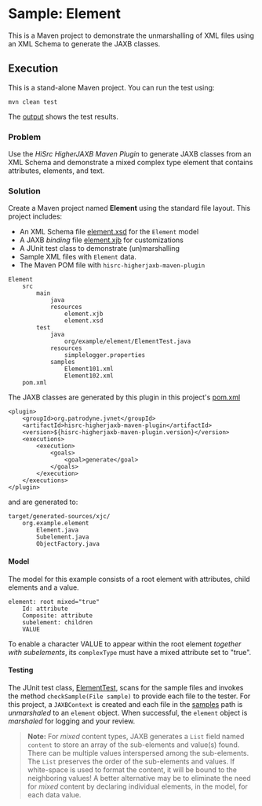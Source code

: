 # Sample: Element

This is a Maven project to demonstrate the unmarshalling of XML files using an XML Schema to generate the JAXB classes.

## Execution

This is a stand-alone Maven project. You can run the test using:

~~~
mvn clean test
~~~

The [output][6] shows the test results.

### Problem

Use the *HiSrc HigherJAXB Maven Plugin* to generate JAXB classes from an XML Schema and demonstrate a mixed complex type element that contains attributes, elements, and text.

### Solution

Create a Maven project named **Element** using the standard file layout. This project includes:

+ An XML Schema file [element.xsd][2] for the `Element` model
+ A JAXB *binding* file [element.xjb][3] for customizations
+ A JUnit test class to demonstrate (un)marshalling
+ Sample XML files with `Element` data.
+ The Maven POM file with `hisrc-higherjaxb-maven-plugin`

~~~
Element
    src
        main
            java
            resources
                element.xjb
                element.xsd
        test
            java
                org/example/element/ElementTest.java
            resources
                simplelogger.properties
            samples
                Element101.xml
                Element102.xml
    pom.xml
~~~

The JAXB classes are generated by this plugin in this project's [pom.xml][1]

~~~
<plugin>
    <groupId>org.patrodyne.jvnet</groupId>
    <artifactId>hisrc-higherjaxb-maven-plugin</artifactId>
    <version>${hisrc-higherjaxb-maven-plugin.version}</version>
    <executions>
        <execution>
            <goals>
                <goal>generate</goal>
            </goals>
        </execution>
    </executions>
</plugin>
~~~

and are generated to:

~~~
target/generated-sources/xjc/
    org.example.element
        Element.java
        Subelement.java
        ObjectFactory.java
~~~

#### Model

The model for this example consists of a root element with attributes, child elements and a value.

~~~
element: root mixed="true"
    Id: attribute
    Composite: attribute
    subelement: children
    VALUE
~~~

To enable a character VALUE to appear within the root element *together with subelements*, its `complexType` must have a mixed attribute set to "true".

#### Testing

The JUnit test class, [ElementTest][4], scans for the sample files and invokes the method `checkSample(File sample)` to provide each file to the tester. For this project, a `JAXBContext` is created and each file in the [samples][5] path is *unmarshaled* to an `element` object. When successful, the `element` object is *marshaled* for logging and your review.

> **Note:** For *mixed* content types, JAXB generates a `List` field named `content` to store an array of the sub-elements and value(s) found. There can be multiple values interspersed among the sub-elements. The `List` preserves the order of the sub-elements and values. If white-space is used to format the content, it will be bound to the neighboring values! A better alternative may be to eliminate the need for *mixed* content by declaring individual elements, in the model, for each data value.

<!-- References -->

[1]: https://github.com/patrodyne/hisrc-higherjaxb/blob/master/assembly/samples/element/project-pom.xml
[2]: https://github.com/patrodyne/hisrc-higherjaxb/blob/master/assembly/samples/element/src/main/resources/element.xsd
[3]: https://github.com/patrodyne/hisrc-higherjaxb/blob/master/assembly/samples/element/src/main/resources/element.xjb
[4]: https://github.com/patrodyne/hisrc-higherjaxb/blob/master/assembly/samples/element/src/test/java/org/example/element/ElementTest.java
[5]: https://github.com/patrodyne/hisrc-higherjaxb/tree/master/assembly/samples/element/src/test/samples
[6]: https://github.com/patrodyne/hisrc-higherjaxb/blob/master/assembly/samples/element/OUTPUT.txt
